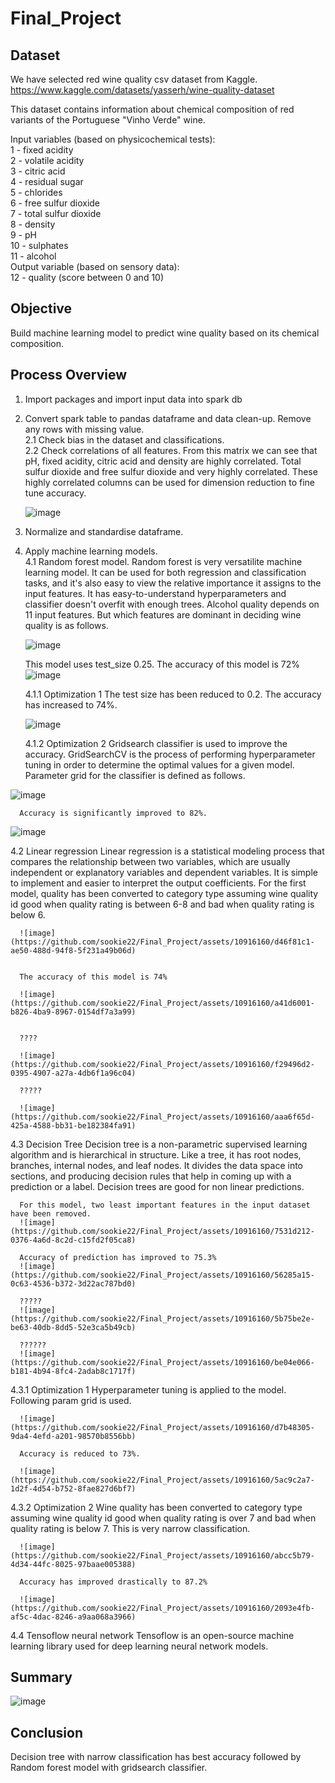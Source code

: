 # Final_Project

## Dataset

We have selected red wine quality csv dataset from Kaggle.   
https://www.kaggle.com/datasets/yasserh/wine-quality-dataset    

This dataset contains information about chemical composition of red variants of the Portuguese "Vinho Verde" wine.   

Input variables (based on physicochemical tests):  
1 - fixed acidity  
2 - volatile acidity  
3 - citric acid  
4 - residual sugar  
5 - chlorides  
6 - free sulfur dioxide  
7 - total sulfur dioxide  
8 - density  
9 - pH  
10 - sulphates  
11 - alcohol  
Output variable (based on sensory data):  
12 - quality (score between 0 and 10)  

## Objective  
Build machine learning model to predict wine quality based on its chemical composition.  

## Process Overview  
1. Import packages and import input data into spark db  
2. Convert spark table to pandas dataframe and data clean-up. Remove any rows with missing value.  
  2.1 Check bias in the dataset and classifications.    
  2.2 Check correlations of all features.
      From this matrix we can see that pH, fixed acidity, citric acid and density are highly correlated.
      Total sulfur dioxide and free sulfur dioxide and very highly correlated.
      These highly correlated columns can be used for dimension reduction to fine tune accuracy.
   
   ![image](https://github.com/sookie22/Final_Project/assets/10916160/1d9baa70-d2b1-49e6-85c9-c6400222dcad)
   

4. Normalize and standardise dataframe.  
5. Apply machine learning models.  
  4.1 Random forest model.
      Random forest is very versatilite machine learning model. It can be used for both regression and classification tasks, and it's also easy to view the relative importance it assigns to the input features.
      It has easy-to-understand hyperparameters and classifier doesn't overfit with enough trees.
      Alcohol quality depends on 11 input features. But which features are dominant in deciding wine quality is as follows.

      ![image](https://github.com/sookie22/Final_Project/assets/10916160/82c7c6da-83da-4089-930c-a551c6b33373)

      This model uses test_size 0.25. The accuracy of this model is 72%
      ![image](https://github.com/sookie22/Final_Project/assets/10916160/10031233-48d6-41b0-847d-6e99702107e3)  


   4.1.1 Optimization 1
      The test size has been reduced to 0.2. The accuracy has increased to 74%.

      ![image](https://github.com/sookie22/Final_Project/assets/10916160/59c9b8e0-0cc1-42df-9b94-f99b95708f5f)  

   4.1.2 Optimization 2
      Gridsearch classifier is used to improve the accuracy. GridSearchCV is the process of performing hyperparameter tuning in order to determine the optimal values for a given model.
      Parameter grid for the classifier is defined as follows.

![image](https://github.com/sookie22/Final_Project/assets/10916160/48990eb4-af86-404f-98fa-92436fee3acd)

      Accuracy is significantly improved to 82%.
   
![image](https://github.com/sookie22/Final_Project/assets/10916160/eafae585-176d-4db5-b8ca-218c01a53f6c)  

   
  4.2 Linear regression
      Linear regression is a statistical modeling process that compares the relationship between two variables, which are usually independent or explanatory variables and dependent variables.
      It is simple to implement and easier to interpret the output coefficients.
      For the first model, quality has been converted to category type assuming wine quality id good when quality rating is between 6-8 and bad when quality rating is below 6.    

      ![image](https://github.com/sookie22/Final_Project/assets/10916160/d46f81c1-ae50-488d-94f8-5f231a49b06d)  
 

      The accuracy of this model is 74%   
   
      ![image](https://github.com/sookie22/Final_Project/assets/10916160/a41d6001-b826-4ba9-8967-0154df7a3a99)  
  

      ????   

      ![image](https://github.com/sookie22/Final_Project/assets/10916160/f29496d2-0395-4907-a27a-4db6f1a96c04)   

      ?????   

      ![image](https://github.com/sookie22/Final_Project/assets/10916160/aaa6f65d-425a-4588-bb31-be182384fa91)   

  4.3 Decision Tree
      Decision tree is a non-parametric supervised learning algorithm and is hierarchical in structure. Like a tree, it has root nodes, branches, internal nodes, and leaf nodes.
      It divides the data space into sections, and producing decision rules that help in coming up with a prediction or a label. Decision trees are good for non linear predictions.

      For this model, two least important features in the input dataset have been removed.   
      ![image](https://github.com/sookie22/Final_Project/assets/10916160/7531d212-0376-4a6d-8c2d-c15fd2f05ca8)   

      Accuracy of prediction has improved to 75.3%   
      ![image](https://github.com/sookie22/Final_Project/assets/10916160/56285a15-0c63-4536-b372-3d22ac787bd0)   

      ?????   
      ![image](https://github.com/sookie22/Final_Project/assets/10916160/5b75be2e-be63-40db-8dd5-52e3ca5b49cb)   

      ??????   
      ![image](https://github.com/sookie22/Final_Project/assets/10916160/be04e066-b181-4b94-8fc4-2adab8c1717f)    

 4.3.1 Optimization 1
      Hyperparameter tuning is applied to the model. Following param grid is used.   

      ![image](https://github.com/sookie22/Final_Project/assets/10916160/d7b48305-9da4-4efd-a201-98570b8556bb)    

      Accuracy is reduced to 73%.   

      ![image](https://github.com/sookie22/Final_Project/assets/10916160/5ac9c2a7-1d2f-4d54-b752-8fae827d6bf7)    

 4.3.2 Optimization 2
      Wine quality has been converted to category type assuming wine quality id good when quality rating is over 7 and bad when quality rating is below 7. This is very narrow classification.

      ![image](https://github.com/sookie22/Final_Project/assets/10916160/abcc5b79-4d34-44fc-8025-97baae005388)     

      Accuracy has improved drastically to 87.2%   

      ![image](https://github.com/sookie22/Final_Project/assets/10916160/2093e4fb-af5c-4dac-8246-a9aa068a3966)    

 4.4 Tensoflow neural network
     Tensoflow is an open-source machine learning library used for deep learning neural network models. 
    


   



   




      


## Summary  

![image](https://github.com/sookie22/Final_Project/assets/10916160/a0e2ae05-0d64-4761-87f4-0dd752728680)  




## Conclusion   
Decision tree with narrow classification has best accuracy followed by Random forest model with gridsearch classifier. 



